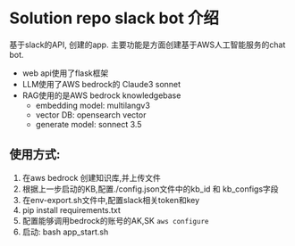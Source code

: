 # Solution repo slack bot 介绍
基于slack的API, 创建的app. 主要功能是方面创建基于AWS人工智能服务的chat bot.

- web api使用了flask框架
- LLM使用了AWS bedrock的 Claude3 sonnet
- RAG使用的是AWS bedrock knowledgebase
    - embedding model: multilangv3
    - vector DB: opensearch vector
    - generate model: sonnect 3.5

## 使用方式:
1. 在aws bedrock 创建知识库,并上传文件
2. 根据上一步启动的KB,配置./config.json文件中的kb_id 和 kb_configs字段
3. 在env-export.sh文件中,配置slack相关token和key
4. pip install requirements.txt
5. 配置能够调用bedrock的账号的AK,SK `aws configure`
6. 启动: bash app_start.sh


